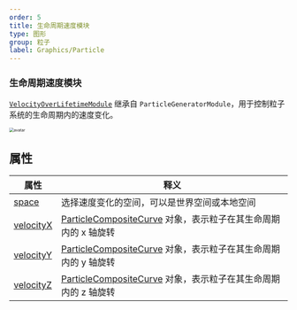 ```yaml
---
order: 5
title: 生命周期速度模块
type: 图形
group: 粒子
label: Graphics/Particle
---
```


### 生命周期速度模块

[`VelocityOverLifetimeModule`](/apis/core/#VelocityOverLifetimeModule) 继承自 `ParticleGeneratorModule`，用于控制粒子系统的生命周期内的速度变化。

<img src="https://mdn.alipayobjects.com/huamei_qbugvr/afts/img/A*cJWxR6XQ2VwAAAAAAAAAAAAADtKFAQ/original" alt="avatar" style="zoom:50%;" />

## 属性

| 属性                                                         | 释义                                                                                                |
| ------------------------------------------------------------ | --------------------------------------------------------------------------------------------------- |
| [space](/apis/core/#VelocityOverLifetimeModule-velocityZ)     | 选择速度变化的空间，可以是世界空间或本地空间                                                        |
| [velocityX](/apis/core/#VelocityOverLifetimeModule-velocityX) | [ParticleCompositeCurve](/apis/core/#ParticleCompositeCurve) 对象，表示粒子在其生命周期内的 x 轴旋转 |
| [velocityY](/apis/core/#VelocityOverLifetimeModule-velocityY) | [ParticleCompositeCurve](/apis/core/#ParticleCompositeCurve) 对象，表示粒子在其生命周期内的 y 轴旋转 |
| [velocityZ](/apis/core/#VelocityOverLifetimeModule-velocityZ) | [ParticleCompositeCurve](/apis/core/#ParticleCompositeCurve) 对象，表示粒子在其生命周期内的 z 轴旋转 |
